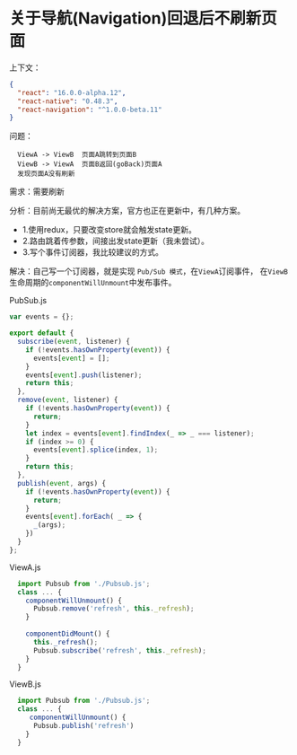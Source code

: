 关于导航(Navigation)回退后不刷新页面
==========================

上下文：
```json
{
  "react": "16.0.0-alpha.12",
  "react-native": "0.48.3",
  "react-navigation": "^1.0.0-beta.11"
}
```

问题：

```
  ViewA -> ViewB  页面A跳转到页面B
  ViewB -> ViewA  页面B返回(goBack)页面A
  发现页面A没有刷新

```

需求：需要刷新

分析：目前尚无最优的解决方案，官方也正在更新中，有几种方案。
- 1.使用redux，只要改变store就会触发state更新。
- 2.路由跳着传参数，间接出发state更新（我未尝试）。
- 3.写个事件订阅器，我比较建议的方式。

解决：自己写一个订阅器，就是实现  `Pub/Sub 模式`，在`ViewA`订阅事件， 在`ViewB`生命周期的`componentWillUnmount`中发布事件。

PubSub.js
```js
var events = {};

export default {
  subscribe(event, listener) {
    if (!events.hasOwnProperty(event)) {
      events[event] = [];
    }
    events[event].push(listener);
    return this;
  },
  remove(event, listener) {
    if (!events.hasOwnProperty(event)) {
      return;
    }
    let index = events[event].findIndex(_ => _ === listener);
    if (index >= 0) {
      events[event].splice(index, 1);
    }
    return this;
  },
  publish(event, args) {
    if (!events.hasOwnProperty(event)) {
      return;
    }
    events[event].forEach( _ => {
      _(args);
    })
  } 
};
```

ViewA.js
```js
  import Pubsub from './Pubsub.js';
  class ... {
    componentWillUnmount() {
      Pubsub.remove('refresh', this._refresh);
    }
    
    componentDidMount() {
      this._refresh();
      Pubsub.subscribe('refresh', this._refresh);
    }
  }
```

ViewB.js 
```js
  import Pubsub from './Pubsub.js';
  class ... {
     componentWillUnmount() {
      Pubsub.publish('refresh')
    }
  }

```
